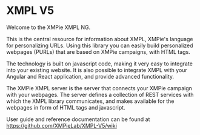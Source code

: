 # XMPL V5
Welcome to the XMPie XMPL NG.

This is the central resource for information about XMPL, XMPie's language for personalizing URLs. Using this library you can easily build personalized webpages (PURLs) that are based on XMPie campaigns, with HTML tags.

The technology is built on javascript code, making it very easy to integrate into your existing website. It is also possible to integrate XMPL with your Angular and React application, and provide advanced functionality.

The XMPie XMPL server is the server that connects your XMPie campaign with your webpages. The server defines a collection of REST services with which the XMPL library communicates, and makes available for the webpages in form of HTML tags and javascript.

User guide and reference documentation can be found at https://github.com/XMPieLab/XMPL-V5/wiki

